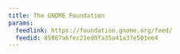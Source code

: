 ```yaml
---
title: The GNOME Foundation
params:
  feedlink: https://foundation.gnome.org/feed/
  feedid: 85887a6fec21ed0fa35a41a37e501ee4
---
```

